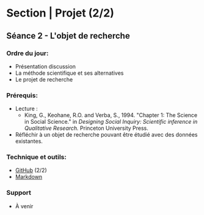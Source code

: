 # Section | Projet (2/2)
## Séance 2 - L'objet de recherche

### Ordre du jour:
- Présentation discussion
- La méthode scientifique et ses alternatives
- Le projet de recherche

### Prérequis:
- Lecture :
    - King, G., Keohane, R.O. and Verba, S., 1994. "Chapter 1: The Science in Social Science." in *Designing Social Inquiry: Scientific inference in Qualitative Research.* Princeton University Press.
- Réfléchir à un objet de recherche pouvant être étudié avec des données existantes.

### Technique et outils:
- [GitHub](https://github.com/) (2/2)
- [Markdown](https://github.com/adam-p/markdown-here/wiki/Markdown-Cheatsheet)

### Support
- À venir

